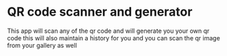 # QR code scanner and generator 
 This app will scan any of the qr code and will generate you your own qr code  this will also maintain a history for you and you can scan the qr image from your gallery as well
